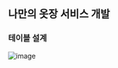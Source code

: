 ## 나만의 옷장 서비스 개발 

### 테이블 설계 
![image](https://user-images.githubusercontent.com/44944031/120492894-6f801180-c3f5-11eb-85b4-5483164cefcb.png)
